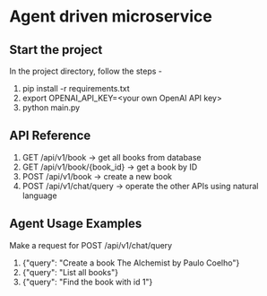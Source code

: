 # Agent driven microservice

## Start the project
In the project directory, follow the steps -

1. pip install -r requirements.txt
2. export OPENAI_API_KEY=\<your own OpenAI API key\>
3. python main.py

## API Reference
1. GET /api/v1/book -> get all books from database
2. GET /api/v1/book/{book_id} -> get a book by ID
3. POST /api/v1/book -> create a new book
4. POST /api/v1/chat/query -> operate the other APIs using natural language

## Agent Usage Examples
Make a request for POST /api/v1/chat/query
1. {"query": "Create a book The Alchemist by Paulo Coelho"}
2. {"query": "List all books"}
3. {"query": "Find the book with id 1"}